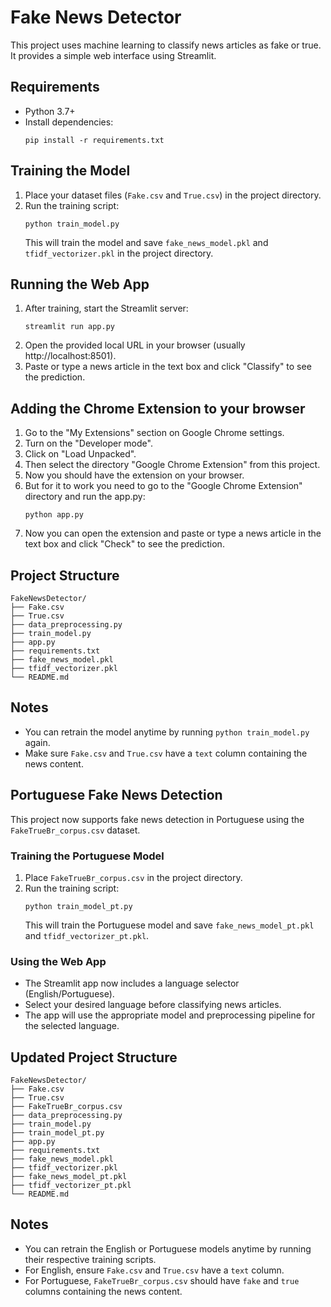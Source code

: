 # Fake News Detector

This project uses machine learning to classify news articles as fake or true. It provides a simple web interface using Streamlit.

## Requirements

- Python 3.7+
- Install dependencies:
  ```
  pip install -r requirements.txt
  ```

## Training the Model

1. Place your dataset files (`Fake.csv` and `True.csv`) in the project directory.
2. Run the training script:
   ```
   python train_model.py
   ```
   This will train the model and save `fake_news_model.pkl` and `tfidf_vectorizer.pkl` in the project directory.

## Running the Web App

1. After training, start the Streamlit server:
   ```
   streamlit run app.py
   ```
2. Open the provided local URL in your browser (usually http://localhost:8501).
3. Paste or type a news article in the text box and click "Classify" to see the prediction.

## Adding the Chrome Extension to your browser

1. Go to the "My Extensions" section on Google Chrome settings.
2. Turn on the "Developer mode".
3. Click on "Load Unpacked".
4. Then select the directory "Google Chrome Extension" from this project.
5. Now you should have the extension on your browser.
6. But for it to work you need to go to the "Google Chrome Extension" directory and run the app.py:
   ```
   python app.py
   ```
8. Now you can open the extension and paste or type a news article in the text box and click "Check" to see the prediction.

## Project Structure

```
FakeNewsDetector/
├── Fake.csv
├── True.csv
├── data_preprocessing.py
├── train_model.py
├── app.py
├── requirements.txt
├── fake_news_model.pkl
├── tfidf_vectorizer.pkl
└── README.md
```

## Notes

- You can retrain the model anytime by running `python train_model.py` again.
- Make sure `Fake.csv` and `True.csv` have a `text` column containing the news content.

## Portuguese Fake News Detection

This project now supports fake news detection in Portuguese using the `FakeTrueBr_corpus.csv` dataset.

### Training the Portuguese Model

1. Place `FakeTrueBr_corpus.csv` in the project directory.
2. Run the training script:
   ```
   python train_model_pt.py
   ```
   This will train the Portuguese model and save `fake_news_model_pt.pkl` and `tfidf_vectorizer_pt.pkl`.

### Using the Web App

- The Streamlit app now includes a language selector (English/Portuguese).
- Select your desired language before classifying news articles.
- The app will use the appropriate model and preprocessing pipeline for the selected language.

## Updated Project Structure

```
FakeNewsDetector/
├── Fake.csv
├── True.csv
├── FakeTrueBr_corpus.csv
├── data_preprocessing.py
├── train_model.py
├── train_model_pt.py
├── app.py
├── requirements.txt
├── fake_news_model.pkl
├── tfidf_vectorizer.pkl
├── fake_news_model_pt.pkl
├── tfidf_vectorizer_pt.pkl
└── README.md
```

## Notes

- You can retrain the English or Portuguese models anytime by running their respective training scripts.
- For English, ensure `Fake.csv` and `True.csv` have a `text` column.
- For Portuguese, `FakeTrueBr_corpus.csv` should have `fake` and `true` columns containing the news content.
